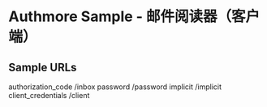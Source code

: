 # Authmore Sample - 邮件阅读器（客户端）

## Sample URLs

authorization_code /inbox
password /password
implicit /implicit
client_credentials /client